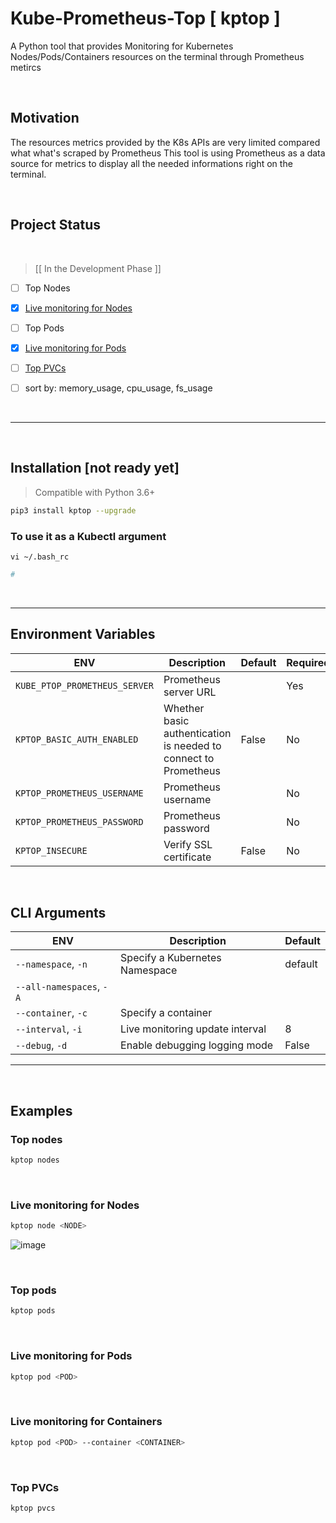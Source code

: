 # Kube-Prometheus-Top [ kptop ]

A Python tool that provides Monitoring for Kubernetes Nodes/Pods/Containers resources on the terminal through Prometheus metircs

<br>

## Motivation

The resources metrics provided by the K8s APIs are very limited compared what what's scraped by Prometheus
This tool is using Prometheus as a data source for metrics to display all the needed informations right on the terminal.

<br>

## Project Status
<br>

>  [[ In the Development Phase ]]
- [ ] Top Nodes
- [x] [Live monitoring for Nodes](https://github.com/eslam-gomaa/kptop/blob/main/README.md#live-monitoring-for-nodes)
- [ ] Top Pods
- [x] [Live monitoring for Pods](https://github.com/eslam-gomaa/kptop/blob/main/README.md#live-monitoring-for-nodes)
- [ ] [Top PVCs](https://github.com/eslam-gomaa/kptop/blob/main/README.md#top-pvcs)

- [ ] sort by: memory_usage, cpu_usage, fs_usage


<br>

---

<br>

## Installation [not ready yet]

> Compatible with Python 3.6+

```bash
pip3 install kptop --upgrade
```

### To use it as a Kubectl argument

`vi ~/.bash_rc`

```bash
# 
```

<br>

---

## Environment Variables

| ENV                         | Description                                                  | Default | Required |
| --------------------------- | ------------------------------------------------------------ | ------- | -------- |
| `KUBE_PTOP_PROMETHEUS_SERVER` | Prometheus server URL                                        |         | Yes      |
| `KPTOP_BASIC_AUTH_ENABLED`    | Whether basic authentication is needed to connect to Prometheus | False   | No       |
| `KPTOP_PROMETHEUS_USERNAME`   | Prometheus username                                          |         | No       |
| `KPTOP_PROMETHEUS_PASSWORD`   | Prometheus password                                          |         | No       |
| `KPTOP_INSECURE`              | Verify SSL certificate                                       | False   | No       |





<br>

## CLI Arguments


| ENV                   | Description                     | Default |
| --------------------- | ------------------------------- | ------- |
| `--namespace`,  `-n`      | Specify a Kubernetes Namespace  | default |
| `--all-namespaces`,  `-A` |                                 |         |
| `--container`,  `-c`      | Specify a container             |         |
| `--interval`,  `-i`       | Live monitoring update interval | 8       |
| `--debug`,  `-d`          | Enable debugging logging mode   | False   |





---

<br>

## Examples

### Top nodes

```bash
kptop nodes
```

<br>


### Live monitoring for Nodes

```bash
kptop node <NODE>
```

![image](https://user-images.githubusercontent.com/33789516/208190533-cb719cef-e76c-4c6d-8686-2f32edae15c6.png)



<br>


### Top pods

```bash
kptop pods
```

<br>

### Live monitoring for Pods

```bash
kptop pod <POD>
```


<br>

### Live monitoring for Containers

```bash
kptop pod <POD> --container <CONTAINER>
```

<br>

### Top PVCs

```bash
kptop pvcs
```

<br>




